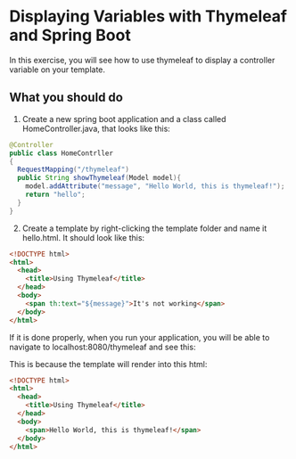 # Displaying Variables with Thymeleaf and Spring Boot

In this exercise, you will see how to use thymeleaf to display a controller variable on your template.

## What you should do

1. Create a new spring boot application and a class called HomeController.java, that looks like this:

```java
@Controller
public class HomeContrller
{
  RequestMapping("/thymeleaf")
  public String showThymeleaf(Model model){
    model.addAttribute("message", "Hello World, this is thymeleaf!");
    return "hello";
  }
}
```

2. Create a template by right-clicking the template folder and name it hello.html. It should look like this:

```html
<!DOCTYPE html>
<html>
  <head>
    <title>Using Thymeleaf</title>
  </head>
  <body>
    <span th:text="${message}">It's not working</span>
  </body>
</html>
```

If it is done properly, when you run your application, you will be able to navigate to localhost:8080/thymeleaf and see this:

This is because the template will render into this html:

```html
<!DOCTYPE html>
<html>
  <head>
    <title>Using Thymeleaf</title>
  </head>
  <body>
    <span>Hello World, this is thymeleaf!</span>
  </body>
</html>
```
